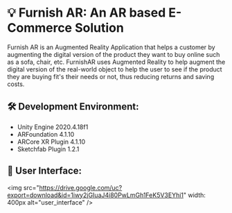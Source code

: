 # 💡 Furnish AR: An AR based E-Commerce Solution
Furnish AR is an Augmented Reality Application that helps a customer by augmenting the digital version of the product they want to buy online such as a sofa, chair, etc. FurnishAR uses Augmented Reality to help augment the digital version of the real-world object to help the user to see if the product they are buying fit's their needs or not, thus reducing returns and saving costs.

## 🛠️ Development Environment:
- Unity Engine 2020.4.18f1
- ARFoundation 4.1.10
- ARCore XR Plugin 4.1.10
- Sketchfab Plugin 1.2.1

## 🎇 User Interface:
<img src="https://drive.google.com/uc?export=download&id=1iwy2jGIuaJ4i80PwLmGh1FeK5V3EYhi1" width: 400px alt="user_interface" />
